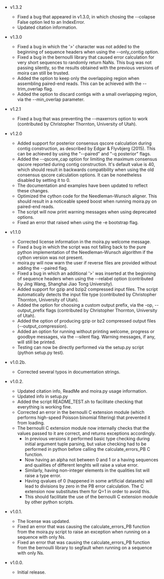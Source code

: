 - v1.3.2
  - Fixed a bug that appeared in v1.3.0, in which chosing the --colapse False option led to an IndexError.
  - Updated citation information.

- v1.3.0
  - Fixed a bug in which the '>' character was not added to the beginning of sequence headers when using the --only_contig option.
  - Fixed a bug in the bernoulli library that caused error calculation for very short sequences to randomly return NaNs. This bug was not passing silently, so the results obtained with the previous versions of moira can still be trusted.
  - Added the option to keep only the overlapping region when assembling paired-end reads. This can be achieved with the --trim_overlap flag.
  - Added the option to discard contigs with a small overlapping region, via the --min_overlap parameter.

- v1.2.1
  - Fixed a bug that was preventing the --maxerrors option to work (contributed by Christopher Thornton, University of Utah).

- v1.2.0
  - Added support for posterior consensus qscore calculation during contig construction, as described by Edgar & Flyvbjerg (2015). This can be achieved by using the "--paired" and "-q posterior" flags.
  - Added the --qscore_cap option for limiting the maximum consensus qscore reported during contig construction. It's default value is 40, which should result in backwards compatibility when using the old consensus qscore calculation options. It can be nonetheless disabled by setting it to 0.
  - The documentation and examples have been updated to reflect these changes.
  - Optimized the cython code for the Needleman-Wunsch aligner. This should result in a noticeable speed boost when running moira.py on paired-end reads.
  - The script will now print warning messages when using deprecated options.
  - Fixed an error that raised when using the -e bootstrap flag.

- v1.1.0
  - Corrected license information in the moira.py welcome message.
  - Fixed a bug in which the script was not falling back to the pure python implementation of the Needleman-Wunsch algorithm if the cython version was not present.
  - moira.py will now warn the user if reverse files are provided without adding the --paired flag.
  - Fixed a bug in which an additional '>' was inserted at the beginning of sequence headers when using the --relabel option (contributed by Jing Wang, Shanghai Jiao Tong University).
  - Added support for gzip and bzip2 compressed input files. The script automatically detects the input file type (contributed by Christopher Thornton, University of Utah).
  - Added the option for choosing a custom output prefix, via the -op, --output_prefix flags (contributed by Christopher Thornton, University of Utah).
  - Added the option of producing gzip or bz2 compressed output files (--output_compression).
  - Added an option for running without printing welcome, progress or goodbye messages, via the --silent flag. Warning messages, if any, will still be printed.
  - Testing can now be directly performed via the setup.py script (python setup.py test).

- v1.0.2b.
  - Corrected several typos in documentation strings.

- v1.0.2.
  - Updated citation info, ReadMe and moira.py usage information.
  - Updated info in setup.py
  - Added the script README_TEST.sh to facilitate checking that everything is working fine.
  - Corrected an error in the bernoulli C extension module (which performs high-speed Poisson binomial filtering) that prevented it from loading.
  - The bernoulli C extension module now internally checks that the values passed to it are correct, and returns exceptions accordingly.
	  - In previous versions it performed basic type checking during initial argument tuple parsing, but value checking had to be performed in python before calling the calculate_errors_PB C function.
	  - Now having an alpha not between 0 and 1 or a having sequences and qualities of different lenghts will raise a value error.
	  - Similarly, having non-integer elements in the qualities list will raise a type error.
	  - Having qvalues of 0 (happened in some artificial datasets) will lead to divisions by zero in the PB error calculation. The C extension now substitutes them for Q=1 in order to avoid this.
	  - This should facilitate the use of the bernoulli C extension module by other python scripts.

- v1.0.1.
  - The license was updated.
  - Fixed an error that was causing the calculate_errors_PB function from the moira.py script to raise an exception when running on a sequence with only Ns.
  - Fixed an error that was causing the calculate_errors_PB function from the bernoulli library to segfault when running on a sequence with only Ns.

- v1.0.0.
  - Initial release.
